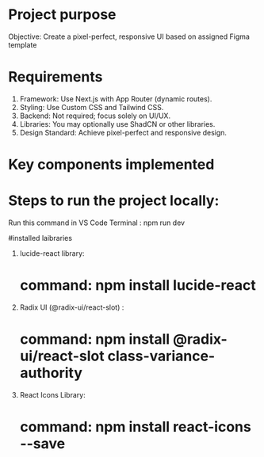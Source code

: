 # Project purpose
Objective: Create a pixel-perfect, responsive UI based on assigned Figma 
template

 # Requirements 
1. Framework: Use Next.js with App Router (dynamic routes). 
2. Styling: Use Custom CSS and Tailwind CSS. 
3. Backend: Not required; focus solely on UI/UX. 
4. Libraries: You may optionally use ShadCN or other libraries. 
5. Design Standard: Achieve pixel-perfect and responsive design. 

# Key components implemented
    


# Steps to run the project locally:

Run this command in VS Code Terminal : npm run dev

#installed laibraries

1. lucide-react library: 
    # command: npm install lucide-react

2. Radix UI (@radix-ui/react-slot) :  
    # command: npm install @radix-ui/react-slot class-variance-authority

4. React Icons Library:
    # command: npm install react-icons --save